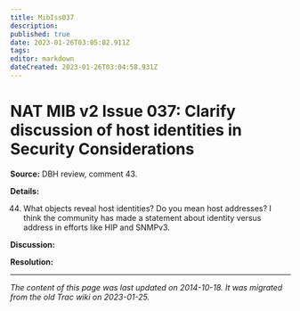 ```yaml
---
title: MibIss037
description: 
published: true
date: 2023-01-26T03:05:02.911Z
tags: 
editor: markdown
dateCreated: 2023-01-26T03:04:58.931Z
---
```


# NAT MIB v2 Issue 037: Clarify discussion of host identities in Security Considerations 
**Source:** DBH review, comment 43.

**Details:**

44) What objects reveal host identities? Do you mean host addresses? I think the community has made a statement about identity versus address in efforts like HIP and SNMPv3.

**Discussion:**

**Resolution:**
&nbsp;
&nbsp;
&nbsp;

---

*The content of this page was last updated on 2014-10-18. It was migrated from the old Trac wiki on 2023-01-25.*